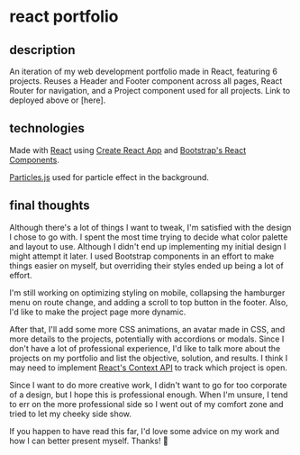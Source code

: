# react portfolio
## description
An iteration of my web development portfolio made in React, featuring 6 projects. Reuses a Header and Footer component across all pages, React Router for navigation, and a Project component used for all projects. Link to deployed above or [here].

## technologies
Made with [React](https://reactjs.org/) using [Create React App](https://create-react-app.dev/docs/getting-started/) and [Bootstrap's React Components](https://react-bootstrap.github.io/).

[Particles.js](https://github.com/VincentGarreau/particles.js/) used for particle effect in the background.

## final thoughts
Although there's a lot of things I want to tweak, I'm satisfied with the design I chose to go with. I spent the most time trying to decide what color palette and layout to use. Although I didn't end up implementing my initial design I might attempt it later. I used Bootstrap components in an effort to make things easier on myself, but overriding their styles ended up being a lot of effort. 

I'm still working on optimizing styling on mobile, collapsing the hamburger menu on route change, and adding a scroll to top button in the footer. Also, I'd like to make the project page more dynamic.

After that, I'll add some more CSS animations, an avatar made in CSS, and more details to the projects, potentially with accordions or modals. Since I don't have a lot of professional experience, I'd like to talk more about the projects on my portfolio and list the objective, solution, and results. I think I may need to implement [React's Context API](https://reactjs.org/docs/context.html) to track which project is open.

Since I want to do more creative work, I didn't want to go for too corporate of a design, but I hope this is professional enough. When I'm unsure, I tend to err on the more professional side so I went out of my comfort zone and tried to let my cheeky side show.

If you happen to have read this far, I'd love some advice on my work and how I can better present myself. Thanks! 👋